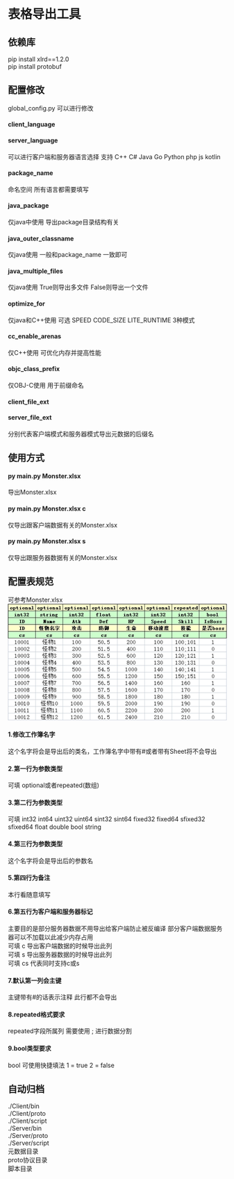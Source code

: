 # 表格导出工具  
## 依赖库  
pip install xlrd==1.2.0  
pip install protobuf

## 配置修改
global_config.py 可以进行修改  
#### client_language  
#### server_language  
可以进行客户端和服务器语言选择 支持 C++ C# Java Go Python php js kotlin  
#### package_name  
命名空间 所有语言都需要填写  
#### java_package  
仅java中使用 导出package目录结构有关
#### java_outer_classname  
仅java使用 一般和package_name 一致即可  
#### java_multiple_files
仅java使用 True则导出多文件 False则导出一个文件
#### optimize_for  
仅java和C++使用 可选 SPEED CODE_SIZE LITE_RUNTIME 3种模式
#### cc_enable_arenas  
仅C++使用 可优化内存并提高性能  
#### objc_class_prefix  
仅OBJ-C使用 用于前缀命名  
#### client_file_ext  
#### server_file_ext  
分别代表客户端模式和服务器模式导出元数据的后缀名  


## 使用方式
#### py main.py Monster.xlsx  
导出Monster.xlsx
#### py main.py Monster.xlsx c  
仅导出跟客户端数据有关的Monster.xlsx  
#### py main.py Monster.xlsx s  
仅导出跟服务器数据有关的Monster.xlsx 

## 配置表规范  
可参考Monster.xlsx  
 ![image](https://github.com/JiajunJiang/ExcelToBytes/blob/Master/Example.jpg)
#### 1.修改工作簿名字  
这个名字将会是导出后的类名，工作簿名字中带有#或者带有Sheet将不会导出  
#### 2.第一行为参数类型  
可填 optional或者repeated(数组)  
#### 3.第二行为参数类型  
可填 int32 int64 uint32 uint64 sint32 sint64 fixed32 fixed64 sfixed32 sfixed64 float double bool string  
#### 4.第三行为参数类型 
这个名字将会是导出后的参数名  
#### 5.第四行为备注  
本行看随意填写
#### 6.第五行为客户端和服务器标记  
主要目的是部分服务器数据不用导出给客户端防止被反编译 部分客户端数据服务器可以不加载以此减少内存占用  
可填 c 导出客户端数据的时候导出此列  
可填 s 导出服务器数据的时候导出此列  
可填 cs 代表同时支持c或s  
#### 7.默认第一列会主键  
主键带有#的话表示注释 此行都不会导出 
#### 8.repeated格式要求  
repeated字段所属列 需要使用 ; 进行数据分割
#### 9.bool类型要求  
bool 可使用快捷填法 1 = true 2 = false  

## 自动归档  
./Client/bin  
./Client/proto  
./Client/script  
./Server/bin   
./Server/proto  
./Server/script  
元数据目录  
proto协议目录  
脚本目录
